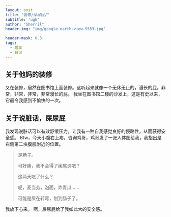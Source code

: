 ```yaml
---
layout: post
title: "装修/屎尿屁/"
subtitle: 'ugh'
author: "Sherril"
header-img: "img/google-earth-view-5553.jpg"

header-mask: 0.3
tags:
  - 趣事
  - 日记
---
```




## 关于他妈的装修
又在装修，居然在图书馆上面装修。这听起来就像一个无休无止的，漫长的屁。非常，非常，非常，非常漫长的屁。
我坐在图书馆二楼的沙发上，这是有史以来，它最令我感到不愉快的一次。

## 关于说脏话，屎尿屁
我发现说脏话可以有效舒缓压力，让我有一种自我感觉良好的侵略性，从而获得安全感。
Btw，今天小腹右上疼，咨询鸡哥，鸡哥发了一张人体图给我，我指出是右侧第二块腹肌附近的位置。

> 是肠子。
> 
> 可好痛，我不会得了阑尾炎吧？
> 
> 这两天吃了什么？
> 
> 呃，麦当劳，泡面，炸青瓜……
> 
> 可能是屎在转弯，划到肠子了。
> 

我放下心来。
啊，屎尿屁给了我如此大的安全感。

